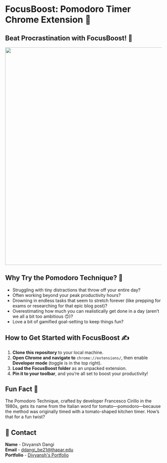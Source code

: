 # FocusBoost: Pomodoro Timer Chrome Extension 🍅

## Beat Procrastination with FocusBoost! 🥳
<img src="https://user-images.githubusercontent.com/69964629/138051517-e12caa27-30a3-4905-bef2-a5f169fb9316.jpg" width="700"/>

## Why Try the Pomodoro Technique? 🙌
- Struggling with tiny distractions that throw off your entire day?
- Often working beyond your peak productivity hours?
- Drowning in endless tasks that seem to stretch forever (like prepping for exams or researching for that epic blog post)?
- Overestimating how much you can realistically get done in a day (aren’t we all a bit too ambitious 🙃)?
- Love a bit of gamified goal-setting to keep things fun?

## How to Get Started with FocusBoost ✍️
1. **Clone this repository** to your local machine.
2. **Open Chrome and navigate to** `chrome://extensions/`, then enable **Developer mode** (toggle is in the top right).
3. **Load the FocusBoost folder** as an unpacked extension.
4. **Pin it to your toolbar**, and you’re all set to boost your productivity!

## Fun Fact 💁
The Pomodoro Technique, crafted by developer Francesco Cirillo in the 1980s, gets its name from the Italian word for tomato—pomodoro—because the method was originally timed with a tomato-shaped kitchen timer. How’s that for a fun twist?

## 📧 Contact

**Name** - Divyansh Dangi  
**Email** - ddangi_be21@thapar.edu    
**Portfolio** - [Divyansh's Portfolio](https://divyansh-dangi-portfolio.netlify.app/)
